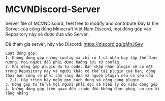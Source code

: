 # MCVNDiscord-Server
Server file of MCVNDiscord, feel free to modify and contribute
Đây là file Server của cộng đồng Minecraft Việt Nam Discord, mọi đóng góp vào Repository này sẽ  được đưa vào Server.

Để tham gia server, hãy vào Discord: https://discord.gg/gMnJGey

```
Luật đóng góp:
1. Không đóng góp những config mà chỉ có 1 cá nhân hay tập thể được hưởng. Mọi người đều phải được hưởng lợi từ config.
2. Khi đóng góp plugin do tự code. Bạn chấp nhận plugin sẽ có mặt trong Repository này và người khác có thể tải plugin cuả bạn, đồng thời bạn cũng sẽ phải sẵn sàng đưa mã nguồn plugin nếu có yêu cầu
  2.1. Hãy trình bày ngắn gọn cách dùng và công dụng plugin
3. Đóng góp tử tế và mọi người phải đọc và hiểu lý do việc đóng góp
4. Những đóng góp liên quan đến trade đều không được phép, nó cực kì lằng nhằng
```
